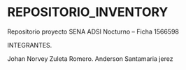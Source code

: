 # REPOSITORIO_INVENTORY
Repositorio proyecto SENA 
ADSI Nocturno – Ficha 1566598

INTEGRANTES. 
 
Johan Norvey Zuleta Romero.
Anderson Santamaria jerez

